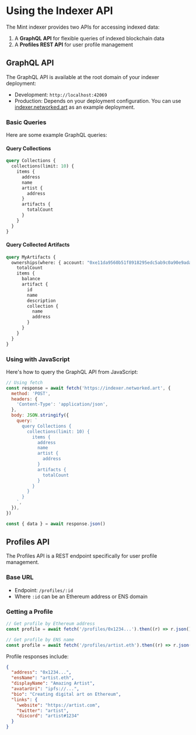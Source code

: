 # Using the Indexer API

The Mint indexer provides two APIs for accessing indexed data:

1. A **GraphQL API** for flexible queries of indexed blockchain data
2. A **Profiles REST API** for user profile management

## GraphQL API

The GraphQL API is available at the root domain of your indexer deployment:

- Development: `http://localhost:42069`
- Production: Depends on your deployment configuration.
  You can use [indexer.networked.art](https://indexer.networked.art) as an example deployment.

### Basic Queries

Here are some example GraphQL queries:

#### Query Collections

```graphql
query Collections {
  collections(limit: 10) {
    items {
      address
      name
      artist {
        address
      }
      artifacts {
        totalCount
      }
    }
  }
}
```

#### Query Collected Artifacts

```graphql
query MyArtifacts {
  ownerships(where: { account: "0xe11da9560b51f8918295edc5ab9c0a90e9ada20b" }) {
    totalCount
    items {
      balance
      artifact {
        id
        name
        description
        collection {
          name
          address
        }
      }
    }
  }
}
```

### Using with JavaScript

Here's how to query the GraphQL API from JavaScript:

```js
// Using fetch
const response = await fetch('https://indexer.networked.art', {
  method: 'POST',
  headers: {
    'Content-Type': 'application/json',
  },
  body: JSON.stringify({
    query: `
      query Collections {
        collections(limit: 10) {
          items {
            address
            name
            artist {
              address
            }
            artifacts {
              totalCount
            }
          }
        }
      }
    `,
  }),
})

const { data } = await response.json()
```

## Profiles API

The Profiles API is a REST endpoint specifically for user profile management.

### Base URL

- Endpoint: `/profiles/:id`
- Where `:id` can be an Ethereum address or ENS domain

### Getting a Profile

```js
// Get profile by Ethereum address
const profile = await fetch('/profiles/0x1234...').then((r) => r.json())

// Get profile by ENS name
const profile = await fetch('/profiles/artist.eth').then((r) => r.json())
```

Profile responses include:

```json
{
  "address": "0x1234...",
  "ensName": "artist.eth",
  "displayName": "Amazing Artist",
  "avatarUri": "ipfs://...",
  "bio": "Creating digital art on Ethereum",
  "links": {
    "website": "https://artist.com",
    "twitter": "artist",
    "discord": "artist#1234"
  }
}
```


